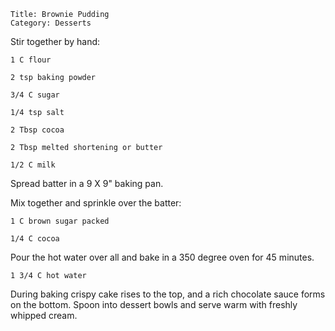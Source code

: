 ~~~ recipe-info
Title: Brownie Pudding
Category: Desserts
~~~

Stir together by hand:

~~~ recipe-ingredients
1 C flour

2 tsp baking powder

3/4 C sugar

1/4 tsp salt

2 Tbsp cocoa

2 Tbsp melted shortening or butter

1/2 C milk
~~~

Spread batter in a 9 X 9" baking pan.

Mix together and sprinkle over the batter:

~~~ recipe-ingredients
1 C brown sugar packed

1/4 C cocoa
~~~

Pour the hot water over all and bake in a 350 degree oven for 45 minutes.

~~~ recipe-ingredients
1 3/4 C hot water
~~~

During baking crispy cake rises to the top, and a rich chocolate sauce forms on the bottom. Spoon
into dessert bowls and serve warm with freshly whipped cream.
